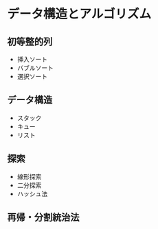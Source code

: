 
# データ構造とアルゴリズム

## 初等整的列
- 挿入ソート
- バブルソート
- 選択ソート

## データ構造
- スタック
- キュー
- リスト

## 探索
- 線形探索
- 二分探索
- ハッシュ法

## 再帰・分割統治法
